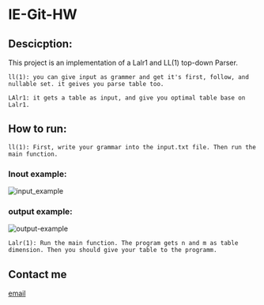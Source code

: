 # IE-Git-HW

## Descicption:

This project is an implementation of a Lalr1 and LL(1) top-down Parser.
```
ll(1): you can give input as grammer and get it's first, follow, and nullable set. it geives you parse table too.
```
```
LAlr1: it gets a table as input, and give you optimal table base on Lalr1.
```
## How to run:
```
ll(1): First, write your grammar into the input.txt file. Then run the main function.
```
### Inout example:
![input_example](https://user-images.githubusercontent.com/66914340/155888467-377720eb-b9d5-4299-98e9-42171031d67f.jpg)
### output example:
![output-example](https://user-images.githubusercontent.com/66914340/155888471-3a350495-b4a2-470f-acaa-832de37a21b6.jpg)

```
Lalr(1): Run the main function. The program gets n and m as table dimension. Then you should give your table to the programm. 
```

## Contact me
[email]( tahamousavi.sbu@gmail.com)
